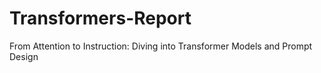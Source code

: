 # Transformers-Report
From Attention to Instruction: Diving into Transformer Models and Prompt Design
